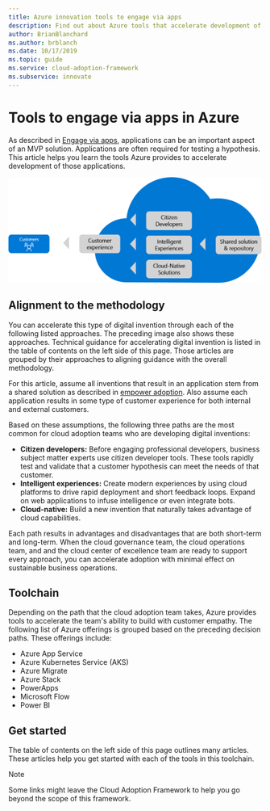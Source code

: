 ```yaml
---
title: Azure innovation tools to engage via apps
description: Find out about Azure tools that accelerate development of apps to align to the innovate methodology in the Cloud Adoption Framework.
author: BrianBlanchard
ms.author: brblanch
ms.date: 10/17/2019
ms.topic: guide
ms.service: cloud-adoption-framework
ms.subservice: innovate
---
```


# Tools to engage via apps in Azure

As described in [Engage via apps](../considerations/apps.md), applications can be an important aspect of an MVP solution. Applications are often required for testing a hypothesis. This article helps you learn the tools Azure provides to accelerate development of those applications.

![Cloud Adoption Framework approach to engage via apps](../../_images/innovate/engage-via-apps.png)

## Alignment to the methodology

You can accelerate this type of digital invention through each of the following listed approaches. The preceding image also shows these approaches. Technical guidance for accelerating digital invention is listed in the table of contents on the left side of this page. Those articles are grouped by their approaches to aligning guidance with the overall methodology.

For this article, assume all inventions that result in an application stem from a shared solution as described in [empower adoption](./ci-cd.md). Also assume each application results in some type of customer experience for both internal and external customers.

Based on these assumptions, the following three paths are the most common for cloud adoption teams who are developing digital inventions:

- **Citizen developers:** Before engaging professional developers, business subject matter experts use citizen developer tools. These tools rapidly test and validate that a customer hypothesis can meet the needs of that customer.
- **Intelligent experiences:** Create modern experiences by using cloud platforms to drive rapid deployment and short feedback loops. Expand on web applications to infuse intelligence or even integrate bots.
- **Cloud-native:** Build a new invention that naturally takes advantage of cloud capabilities.

Each path results in advantages and disadvantages that are both short-term and long-term. When the cloud governance team, the cloud operations team, and and the cloud center of excellence team are ready to support every approach, you can accelerate adoption with minimal effect on sustainable business operations.

## Toolchain

Depending on the path that the cloud adoption team takes, Azure provides tools to accelerate the team's ability to build with customer empathy. The following list of Azure offerings is grouped based on the preceding decision paths. These offerings include:

- Azure App Service
- Azure Kubernetes Service (AKS)
- Azure Migrate
- Azure Stack
- PowerApps
- Microsoft Flow
- Power BI

## Get started

The table of contents on the left side of this page outlines many articles. These articles help you get started with each of the tools in this toolchain.

> [!NOTE]
> Some links might leave the Cloud Adoption Framework to help you go beyond the scope of this framework.
